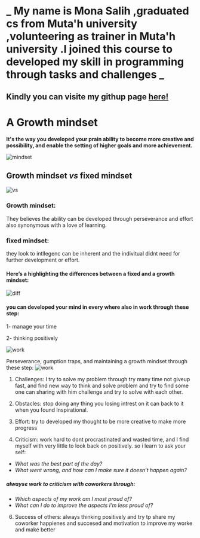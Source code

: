 # _ My name is Mona Salih ,graduated cs from Muta'h university ,volunteering as trainer in Muta'h university .I joined this course to developed my skill in programming through tasks and challenges _
## Kindly you can visite my githup page [here!](https://github.com/monaSalih)



# A Growth mindset

**It's the way you developed your prain ability to become more creative and possibility, and enable the setting of higher goals and more achievement.**

![mindset](https://i1.wp.com/atlassianblog.wpengine.com/wp-content/uploads/2015/11/growth-mindset.png?w=1101&ssl=1)

 ## Growth mindset _**vs**_  fixed mindset

![vs](https://www.ntaskmanager.com/wp-content/uploads/2019/05/fixed-vs-growth-mindset-blog-header-2.png)

### Growth mindset:
They believes the ability can be developed through perseverance and effort also  synonymous with a love of learning.

### fixed mindset:
they look to intllegenc can be inherent and the indivitual didnt need for further development or effort.


#### Here’s a highlighting the differences between a fixed and a growth mindset:
![diff](https://i2.wp.com/atlassianblog.wpengine.com/wp-content/uploads/NewGrowthMindset2.png?resize=800%2C1000&ssl=1)


#### you can developed your mind in every where also in work through these step:
  1- manage your time 
  
  2- thinking positively
  
 ![work]( https://encrypted-tbn0.gstatic.com/images?q=tbn:ANd9GcSVvoWZ5mXOUu5R4f-ep61MlInvk53I6hFenw&usqp=CAU)


Perseverance, gumption traps, and maintaining a growth mindset through these step:   ![work](https://i2.wp.com/atlassianblog.wpengine.com/wp-content/uploads/2016/08/artboard-17-copy-7@3x.png?resize=600%2C480&ssl=1)

1. Challenges:
I try to solve my problem through try many time not giveup fast, and find new way to think and solve problem and try to find some 
one can sharing with him challenge and try to solve with each other.

2. Obstacles:
 stop doing any thing you losing intrest on it can back to it when you found Inspirational.
 
3. Effort: 
try to developed my thought to be more creative to make more progress

4. Criticism:
work hard to dont procrastinated and wasted time, and I find myself with very little to look back on positively.
so i learn to ask your self:
* _What was the best part of the day?_
* _What went wrong, and how can I make sure it doesn’t happen again?_
##### alwayse work to criticism  with coworkers through:
 * _Which aspects of my work am I most proud of?_
* _What can I do to improve the aspects I’m less proud of?_

6. Success of others:
always thinking positively and try tp share my coworker happienes and succesed and motivation to improve my worke and make better



 
